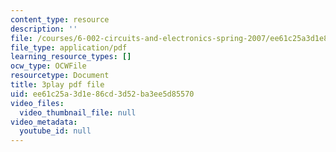 ```yaml
---
content_type: resource
description: ''
file: /courses/6-002-circuits-and-electronics-spring-2007/ee61c25a3d1e86cd3d52ba3ee5d85570_bX8i2yECWaU.pdf
file_type: application/pdf
learning_resource_types: []
ocw_type: OCWFile
resourcetype: Document
title: 3play pdf file
uid: ee61c25a-3d1e-86cd-3d52-ba3ee5d85570
video_files:
  video_thumbnail_file: null
video_metadata:
  youtube_id: null
---
```

